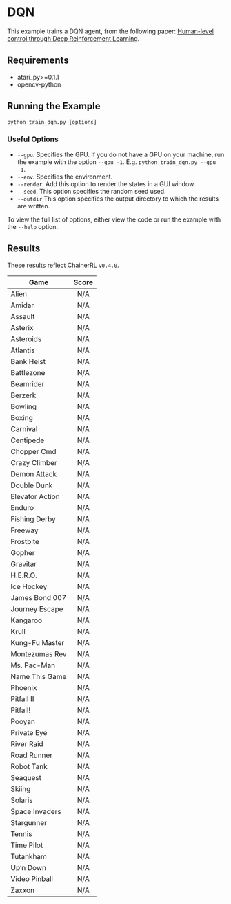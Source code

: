 # DQN
This example trains a DQN agent, from the following paper: [Human-level control through Deep Reinforcement Learning](https://storage.googleapis.com/deepmind-media/dqn/DQNNaturePaper.pdf). 

## Requirements

- atari_py>=0.1.1
- opencv-python

## Running the Example

```
python train_dqn.py [options]
```

### Useful Options
- `--gpu`. Specifies the GPU. If you do not have a GPU on your machine, run the example with the option `--gpu -1`. E.g. `python train_dqn.py --gpu -1`.
- `--env`. Specifies the environment. 
- `--render`. Add this option to render the states in a GUI window.
- `--seed`. This option specifies the random seed used.
- `--outdir` This option specifies the output directory to which the results are written.

To view the full list of options, either view the code or run the example with the `--help` option.

## Results
These results reflect ChainerRL  `v0.4.0`.

| Game        | Score           |
| ------------- |:-------------:|
| Alien | N/A|
| Amidar | N/A|
| Assault | N/A|
| Asterix | N/A|
| Asteroids | N/A|
| Atlantis | N/A|
| Bank Heist | N/A|
| Battlezone | N/A|
| Beamrider | N/A|
| Berzerk | N/A|
| Bowling | N/A|
| Boxing | N/A|
| Carnival | N/A|
| Centipede | N/A|
| Chopper Cmd | N/A|
| Crazy Climber | N/A|
| Demon Attack | N/A|
| Double Dunk | N/A|
| Elevator Action | N/A|
| Enduro | N/A|
| Fishing Derby | N/A|
| Freeway | N/A|
| Frostbite | N/A|
| Gopher | N/A|
| Gravitar | N/A|
| H.E.R.O. | N/A|
| Ice Hockey | N/A|
| James Bond 007 | N/A|
| Journey Escape | N/A|
| Kangaroo | N/A|
| Krull | N/A|
| Kung-Fu Master | N/A|
| Montezumas Rev | N/A|
| Ms. Pac-Man | N/A|
| Name This Game | N/A|
| Phoenix | N/A|
| Pitfall II | N/A|
| Pitfall! | N/A|
| Pooyan | N/A|
| Private Eye | N/A|
| River Raid | N/A|
| Road Runner | N/A|
| Robot Tank | N/A|
| Seaquest | N/A|
| Skiing | N/A|
| Solaris | N/A|
| Space Invaders | N/A|
| Stargunner | N/A|
| Tennis | N/A|
| Time Pilot | N/A|
| Tutankham | N/A|
| Up’n Down | N/A|
| Video Pinball | N/A|
| Zaxxon | N/A|